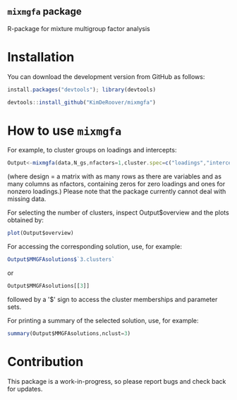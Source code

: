 ## `mixmgfa` package
R-package for mixture multigroup factor analysis

# Installation
You can download the development version from GitHub as follows:

```javascript
install.packages("devtools"); library(devtools)

devtools::install_github("KimDeRoover/mixmgfa")
```


# How to use `mixmgfa`
For example, to cluster groups on loadings and intercepts:

```javascript
Output<-mixmgfa(data,N_gs,nfactors=1,cluster.spec=c("loadings","intercepts"),nsclust=c(1,6),maxiter=5000,nruns=25,design=design)

```
(where design = a matrix with as many rows as there are variables and as many columns as nfactors, containing zeros for zero loadings and ones for nonzero loadings.) Please note that the package currently cannot deal with missing data.


For selecting the number of clusters, inspect Output$overview and the plots obtained by:
```javascript
plot(Output$overview)

```

For accessing the corresponding solution, use, for example:
```javascript
Output$MMGFAsolutions$`3.clusters`

```
or
```javascript
Output$MMGFAsolutions[[3]]

```
followed by a '$' sign to access the cluster memberships and parameter sets.

For printing a summary of the selected solution, use, for example:
```javascript
summary(Output$MMGFAsolutions,nclust=3)

```

# Contribution
This package is a work-in-progress, so please report bugs and check back for updates.
